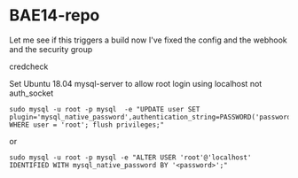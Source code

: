 # BAE14-repo

Let me see if this triggers a build now I've fixed the config
 and the webhook and the security group

credcheck


Set Ubuntu 18.04 mysql-server to allow root login using localhost not auth_socket

```
sudo mysql -u root -p mysql  -e "UPDATE user SET plugin='mysql_native_password',authentication_string=PASSWORD('password') WHERE user = 'root'; flush privileges;"
```

or

```
sudo mysql -u root -p mysql -e "ALTER USER 'root'@'localhost' IDENTIFIED WITH mysql_native_password BY '<password>';" 
```

